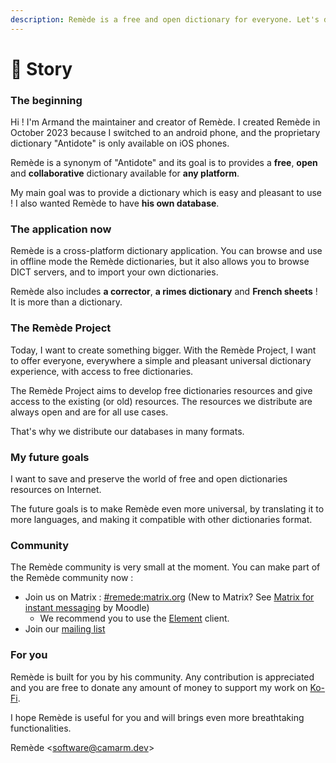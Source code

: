 ```yaml
---
description: Remède is a free and open dictionary for everyone. Let's discover its story !
---
```


# 📜 Story

### The beginning <a href="#the-beginning" id="the-beginning"></a>

Hi ! I'm Armand the maintainer and creator of Remède. I created Remède in October 2023 because I switched to an android phone, and the proprietary dictionary "Antidote" is only available on iOS phones.

Remède is a synonym of "Antidote" and its goal is to provides a **free**, **open** and **collaborative** dictionary available for **any platform**.

My main goal was to provide a dictionary which is easy and pleasant to use ! I also wanted Remède to have **his own database**.

### The application now

Remède is a cross-platform dictionary application. You can browse and use in offline mode the Remède dictionaries, but it also allows you to browse DICT servers, and to import your own dictionaries.

Remède also includes **a corrector**, **a rimes dictionary** and **French sheets** ! It is more than a dictionary.

### The Remède Project <a href="#the-concept" id="the-concept"></a>

Today, I want to create something bigger. With the Remède Project, I want to offer everyone, everywhere a simple and pleasant universal dictionary experience, with access to free dictionaries.

The Remède Project aims to develop free dictionaries resources and give access to the existing (or old) resources. The resources we distribute are always open and are for all use cases.

That's why we distribute our databases in many formats.

### My future goals <a href="#our-future-goal" id="our-future-goal"></a>

I want to save and preserve the world of free and open dictionaries resources on Internet.

The future goals is to make Remède even more universal, by translating it to more languages, and making it compatible with other dictionaries format.

### Community

The Remède community is very small at the moment. You can make part of the Remède community now :

* Join us on Matrix : [#remede:matrix.org](https://matrix.to/#/#remede:matrix.org) (New to Matrix? See [Matrix for instant messaging](https://moodle.org/mod/page/view.php?id=8829) by Moodle)
  * We recommend you to use the [Element](https://element.io/) client.
* Join our [mailing list](https://www.freelists.org/list/remedeproject)

### For you <a href="#for-you" id="for-you"></a>

Remède is built for you by his community. Any contribution is appreciated and you are free to donate any amount of money to support my work on [Ko-Fi](https://ko-fi.com/camarm).

I hope Remède is useful for you and will brings even more breathtaking functionalities.

Remède <[software@camarm.dev](mailto:software@camarm.dev)>
